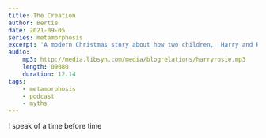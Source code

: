 ```yaml
---
title: The Creation
author: Bertie
date: 2021-09-05
series: metamorphosis
excerpt: 'A modern Christmas story about how two children,  Harry and Rosie tricked Santa'
audio:
    mp3: http://media.libsyn.com/media/blogrelations/harryrosie.mp3
    length: 09080
    duration: 12.14
tags: 
    - metamorphosis
    - podcast
    - myths
---
```


I speak of a time before time
